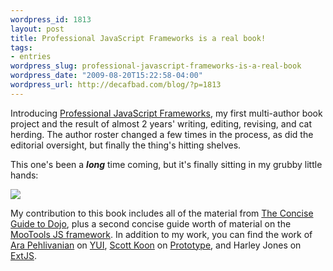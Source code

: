 ```yaml
--- 
wordpress_id: 1813
layout: post
title: Professional JavaScript Frameworks is a real book!
tags: 
- entries
wordpress_slug: professional-javascript-frameworks-is-a-real-book
wordpress_date: "2009-08-20T15:22:58-04:00"
wordpress_url: http://decafbad.com/blog/?p=1813
---
```

Introducing [Professional JavaScript Frameworks][profjs], my first multi-author book project and the result of almost 2 years' writing, editing, revising, and cat herding.  The author roster changed a few times in the process, as did the editorial oversight, but finally the thing's hitting shelves.

This one's been a <strong><em>long</em></strong> time coming, but it's finally sitting in my grubby little hands:

<a href="http://www.flickr.com/photos/deusx/3840812372/"><img src="http://farm4.static.flickr.com/3583/3840812372_2d43e66612.jpg" /></a>

My contribution to this book includes all of the material from [The Concise Guide to Dojo][dojobook], plus a second concise guide worth of material on the [MooTools JS framework][mootools].  In addition to my work, you can find the work of [Ara Pehlivanian][ara] on [YUI][yui], [Scott Koon][koon] on [Prototype][prototype], and Harley Jones on [ExtJS][extjs].

[extjs]: http://extjs.com/
[prototype]: http://www.prototypejs.org/
[yui]: http://developer.yahoo.com/yui/
[ara]: http://arapehlivanian.com/
[koon]: http://www.lazycoder.com/weblog/
[profjs]: http://www.amazon.com/gp/product/047038459X?ie=UTF8&tag=0xdecafbad01-20&linkCode=as2&camp=1789&c%0D%0Areative=9325&creativeASIN=047038459X
[dojobook]: http://www.amazon.com/gp/product/0470452021?ie=UTF8&tag=0xdecafbad01-20&linkCode=as2&camp=1789&c%0D%0Areative=9325&creativeASIN=0470452021
[mootools]: http://mootools.net/
